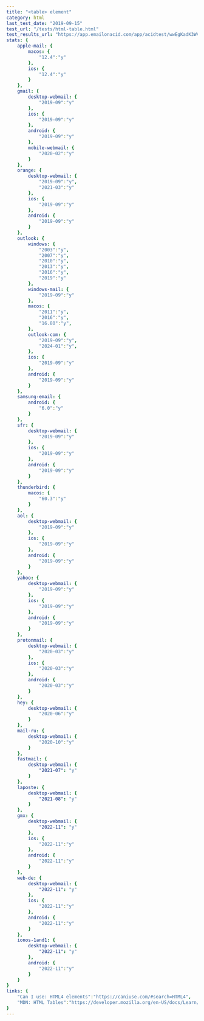 ```yaml
---
title: "<table> element"
category: html
last_test_date: "2019-09-15"
test_url: "/tests/html-table.html"
test_results_url: "https://app.emailonacid.com/app/acidtest/wwEgKadK3WVORrysJAcIrYgLlqhSw7z0aVvEQziMSHo7n/list"
stats: {
    apple-mail: {
        macos: {
            "12.4":"y"
        },
        ios: {
            "12.4":"y"
        }
    },
    gmail: {
        desktop-webmail: {
            "2019-09":"y"
        },
        ios: {
            "2019-09":"y"
        },
        android: {
            "2019-09":"y"
        },
        mobile-webmail: {
            "2020-02":"y"
        }
    },
    orange: {
        desktop-webmail: {
            "2019-09":"y",
            "2021-03":"y"
        },
        ios: {
            "2019-09":"y"
        },
        android: {
            "2019-09":"y"
        }
    },
    outlook: {
        windows: {
            "2003":"y",
            "2007":"y",
            "2010":"y",
            "2013":"y",
            "2016":"y",
            "2019":"y"
        },
        windows-mail: {
            "2019-09":"y"
        },
        macos: {
            "2011":"y",
            "2016":"y",
            "16.80":"y",
        },
        outlook-com: {
            "2019-09":"y",
            "2024-01":"y",
        },
        ios: {
            "2019-09":"y"
        },
        android: {
            "2019-09":"y"
        }
    },
    samsung-email: {
        android: {
            "6.0":"y"
        }
    },
    sfr: {
        desktop-webmail: {
            "2019-09":"y"
        },
        ios: {
            "2019-09":"y"
        },
        android: {
            "2019-09":"y"
        }
    },
    thunderbird: {
        macos: {
            "60.3":"y"
        }
    },
    aol: {
        desktop-webmail: {
            "2019-09":"y"
        },
        ios: {
            "2019-09":"y"
        },
        android: {
            "2019-09":"y"
        }
    },
    yahoo: {
        desktop-webmail: {
            "2019-09":"y"
        },
        ios: {
            "2019-09":"y"
        },
        android: {
            "2019-09":"y"
        }
    },
    protonmail: {
        desktop-webmail: {
            "2020-03":"y"
        },
        ios: {
            "2020-03":"y"
        },
        android: {
            "2020-03":"y"
        }
    },
    hey: {
        desktop-webmail: {
            "2020-06":"y"
        }
    },
    mail-ru: {
        desktop-webmail: {
            "2020-10":"y"
        }
    },
    fastmail: {
        desktop-webmail: {
            "2021-07": "y"
        }
    },
    laposte: {
        desktop-webmail: {
            "2021-08": "y"
        }
    },
	gmx: {
		desktop-webmail: {
			"2022-11": "y"
		},
		ios: {
			"2022-11":"y"
		},
		android: {
			"2022-11":"y"
		}
	},
	web-de: {
		desktop-webmail: {
			"2022-11": "y"
		},
		ios: {
			"2022-11":"y"
		},
		android: {
			"2022-11":"y"
		}
	},
	ionos-1and1: {
		desktop-webmail: {
			"2022-11": "y"
		},
		android: {
			"2022-11":"y"
		}
	}
}
links: {
    "Can I use: HTML4 elements":"https://caniuse.com/#search=HTML4",
    "MDN: HTML Tables":"https://developer.mozilla.org/en-US/docs/Learn/HTML/Tables"
}
---
```


